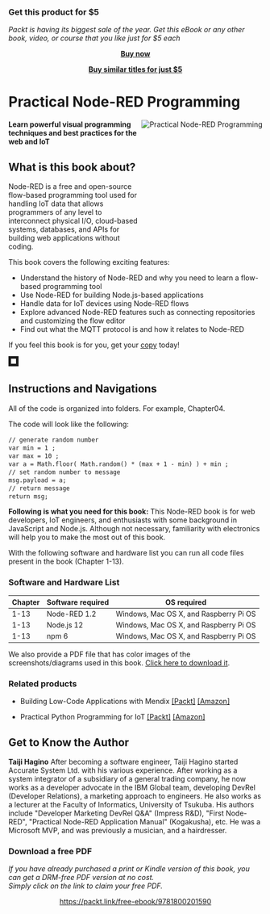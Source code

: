 
### Get this product for $5

<i>Packt is having its biggest sale of the year. Get this eBook or any other book, video, or course that you like just for $5 each</i>


<b><p align='center'>[Buy now](https://packt.link/9781800201590)</p></b>


<b><p align='center'>[Buy similar titles for just $5](https://subscription.packtpub.com/search)</p></b>


# Practical Node-RED Programming

<a href="https://www.packtpub.com/web-development/practical-node-red-programming"><img src="https://www.packtpub.com/media/catalog/product/cache/4cdce5a811acc0d2926d7f857dceb83b/9/7/9781800201590-original_92.jpeg" alt="Practical Node-RED Programming" height="256px" align="right"></a>

**Learn powerful visual programming techniques and best practices for the web and IoT**

## What is this book about?
Node-RED is a free and open-source flow-based programming tool used for handling IoT data that allows programmers of any level to interconnect physical I/O, cloud-based systems, databases, and APIs for building web applications without coding.

This book covers the following exciting features: 
* Understand the history of Node-RED and why you need to learn a flow-based programming tool
* Use Node-RED for building Node.js-based applications
* Handle data for IoT devices using Node-RED flows
* Explore advanced Node-RED features such as connecting repositories and customizing the flow editor
* Find out what the MQTT protocol is and how it relates to Node-RED

If you feel this book is for you, get your [copy](https://www.amazon.com/dp/1800201591) today!

<a href="https://www.packtpub.com/?utm_source=github&utm_medium=banner&utm_campaign=GitHubBanner"><img src="https://raw.githubusercontent.com/PacktPublishing/GitHub/master/GitHub.png" 
alt="https://www.packtpub.com/" border="5" /></a>


## Instructions and Navigations
All of the code is organized into folders. For example, Chapter04.

The code will look like the following:
```
// generate random number
var min = 1 ;
var max = 10 ;
var a = Math.floor( Math.random() * (max + 1 - min) ) + min ;
// set random number to message
msg.payload = a;
// return message
return msg;

```

**Following is what you need for this book:**
This Node-RED book is for web developers, IoT engineers, and enthusiasts with some background in JavaScript and Node.js. Although not necessary, familiarity with electronics will help you to make the most out of this book.

With the following software and hardware list you can run all code files present in the book (Chapter 1-13).

### Software and Hardware List

| Chapter  | Software required                   | OS required                        |
| -------- | ------------------------------------| -----------------------------------|
| 1-13        | Node-RED 1.2                        | Windows, Mac OS X, and Raspberry Pi OS |
| 1-13       | Node.js 12                          | Windows, Mac OS X, and Raspberry Pi OS |
| 1-13       | npm 6                               | Windows, Mac OS X, and Raspberry Pi OS |

We also provide a PDF file that has color images of the screenshots/diagrams used in this book. [Click here to download it](https://static.packt-cdn.com/downloads/9781800201590_ColorImages.pdf).

### Related products <Other books you may enjoy>
* Building Low-Code Applications with Mendix [[Packt]](https://www.packtpub.com/product/building-low-code-applications-with-mendix/9781800201422) [[Amazon]](https://www.amazon.com/dp/1800201427)

* Practical Python Programming for IoT [[Packt]](https://www.packtpub.com/product/practical-python-programming-for-iot/9781838982461) [[Amazon]](https://www.amazon.com/dp/1838982469)

## Get to Know the Author
**Taiji Hagino**
After becoming a software engineer, Taiji Hagino started Accurate System Ltd. with his various experience. After working as a system integrator of a subsidiary of a general trading company, he now works as a developer advocate in the IBM Global team, developing DevRel (Developer Relations), a marketing approach to engineers. He also works as a lecturer at the Faculty of Informatics, University of Tsukuba. His authors include "Developer Marketing DevRel Q&A" (Impress R&D), "First Node-RED", "Practical Node-RED Application Manual" (Kogakusha), etc. He was a Microsoft MVP, and was previously a musician, and a hairdresser.



### Download a free PDF

 <i>If you have already purchased a print or Kindle version of this book, you can get a DRM-free PDF version at no cost.<br>Simply click on the link to claim your free PDF.</i>
<p align="center"> <a href="https://packt.link/free-ebook/9781800201590">https://packt.link/free-ebook/9781800201590 </a> </p>